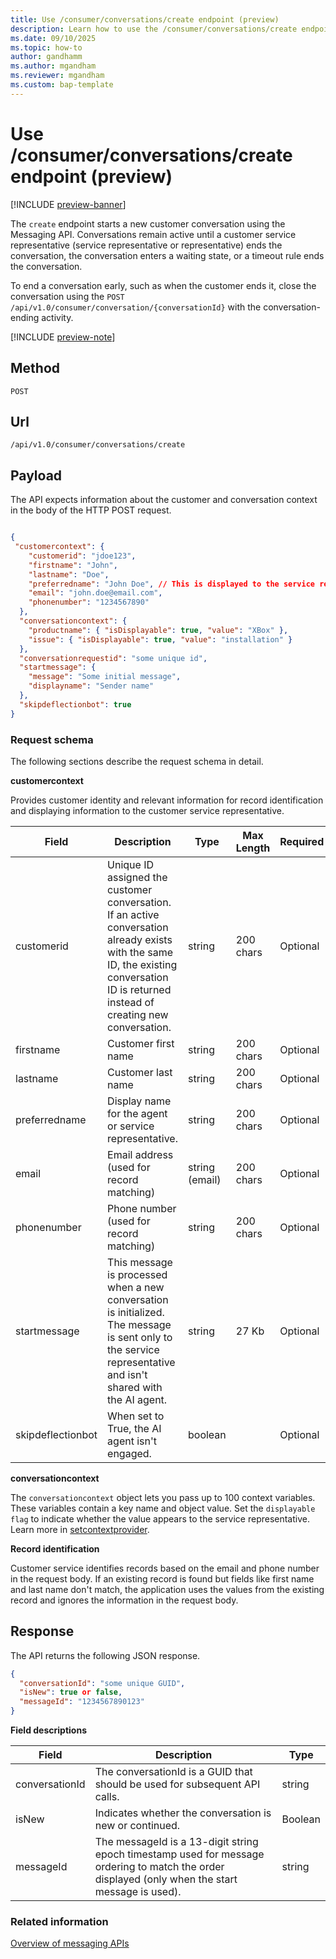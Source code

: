 ```yaml
---
title: Use /consumer/conversations/create endpoint (preview)
description: Learn how to use the /consumer/conversations/create endpoint in Dynamics 365 Customer Service and Dynamics 365 Contact Center to start customer conversations with messaging APIs.
ms.date: 09/10/2025
ms.topic: how-to
author: gandhamm
ms.author: mgandham
ms.reviewer: mgandham
ms.custom: bap-template
---
```


# Use /consumer/conversations/create endpoint (preview)

[!INCLUDE [preview-banner](~/../shared-content/shared/preview-includes/preview-banner.md)]

The `create` endpoint starts a new customer conversation using the Messaging API. Conversations remain active until a customer service representative (service representative or representative) ends the conversation, the conversation enters a waiting state, or a timeout rule ends the conversation.

 To end a conversation early, such as when the customer ends it, close the conversation using the `POST /api/v1.0/consumer/conversation/{conversationId}` with the conversation-ending activity. 

[!INCLUDE [preview-note](~/../shared-content/shared/preview-includes/preview-note-d365.md)]


## Method

`POST`

## Url

`/api/v1.0/consumer/conversations/create`

## Payload

The API expects information about the customer and conversation context in the body of the HTTP POST request.

```json

{
 "customercontext": {
    "customerid": "jdoe123",
    "firstname": "John",
    "lastname": "Doe",
    "preferredname": "John Doe", // This is displayed to the service representative
    "email": "john.doe@email.com",
    "phonenumber": "1234567890"
  },
  "conversationcontext": {
    "productname": { "isDisplayable": true, "value": "XBox" },
    "issue": { "isDisplayable": true, "value": "installation" }
  },
  "conversationrequestid": "some unique id",
  "startmessage": {
    "message": "Some initial message",
    "displayname": "Sender name"
  },
  "skipdeflectionbot": true
}
```
### Request schema

The following sections describe the request schema in detail.

**customercontext**

Provides customer identity and relevant information for record identification and displaying information to the customer service representative.

| Field           | Description                              | Type             | Max Length | Required |
| --------------- | ---------------------------------------- | ---------------- | ---------- | -------- |
| customerid    | Unique ID assigned the customer conversation. If an active conversation already exists with the same ID, the existing conversation ID is returned instead of creating new conversation.      | string         | 200 chars  | Optional        |
| firstname     | Customer first name                      | string         | 200 chars  | Optional       |
| lastname      | Customer last name                       | string         | 200 chars  | Optional        |
| preferredname | Display name for the agent or service representative.           | string         | 200 chars  | Optional        |
| email         | Email address (used for record matching) | string (email) | 200 chars  | Optional        |
| phonenumber   | Phone number (used for record matching)  | string         | 200 chars  | Optional        |
| startmessage   | This message is processed when a new conversation is initialized. The message is sent only to the service representative and isn't shared with the AI agent.  | string         | 27 Kb  | Optional        |
| skipdeflectionbot   | When set to True, the AI agent isn't engaged.  | boolean         |   | Optional       |

**conversationcontext**

 The `conversationcontext` object lets you pass up to 100 context variables. These variables contain a key name and object value. Set the `displayable flag` to indicate whether the value appears to the service representative. Learn more in [setcontextprovider](/dynamics365/customer-service/develop/reference/methods/setcontextprovider). 

**Record identification**

 Customer service identifies records based on the email and phone number in the request body. If an existing record is found but fields like first name and last name don't match, the application uses the values from the existing record and ignores the information in the request body.

## Response

The API returns the following JSON response. 

```json
{
  "conversationId": "some unique GUID",
  "isNew": true or false,
  "messageId": "1234567890123"
}
```
**Field descriptions**

| Field | Description | Type |
|-------|-------------|------|
| conversationId | The conversationId is a GUID that should be used for subsequent API calls. | string |
| isNew | Indicates whether the conversation is new or continued. | Boolean |
| messageId | The messageId is a 13-digit string epoch timestamp used for message ordering to match the order displayed (only when the start message is used). | string |

### Related information 

[Overview of messaging APIs](../intro-messaging-apis.md)